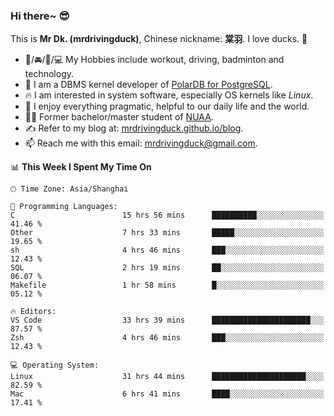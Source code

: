 ### Hi there~ 😎

This is **Mr Dk. (mrdrivingduck)**, Chinese nickname: **棠羽**. I love ducks. 🦆

- 💪/🚘/🏸/💻 My Hobbies include workout, driving, badminton and technology.
- 🍊 I am a DBMS kernel developer of [PolarDB for PostgreSQL](https://github.com/ApsaraDB/PolarDB-for-PostgreSQL).
- 🔥 I am interested in system software, especially OS kernels like *Linux*.
- 🔧 I enjoy everything pragmatic, helpful to our daily life and the world.
- 👨‍🎓 Former bachelor/master student of [NUAA](https://en.wikipedia.org/wiki/Nanjing_University_of_Aeronautics_and_Astronautics).
- ✍ Refer to my blog at: [mrdrivingduck.github.io/blog](https://mrdrivingduck.github.io/blog/).
- 📫 Reach me with this email: [mrdrivingduck@gmail.com](mailto:mrdrivingduck@gmail.com).

<!--START_SECTION:waka-->
📊 **This Week I Spent My Time On** 

```text
🕑︎ Time Zone: Asia/Shanghai

💬 Programming Languages: 
C                        15 hrs 56 mins      ██████████░░░░░░░░░░░░░░░   41.46 % 
Other                    7 hrs 33 mins       █████░░░░░░░░░░░░░░░░░░░░   19.65 % 
sh                       4 hrs 46 mins       ███░░░░░░░░░░░░░░░░░░░░░░   12.43 % 
SQL                      2 hrs 19 mins       ██░░░░░░░░░░░░░░░░░░░░░░░   06.07 % 
Makefile                 1 hr 58 mins        █░░░░░░░░░░░░░░░░░░░░░░░░   05.12 % 

🔥 Editors: 
VS Code                  33 hrs 39 mins      ██████████████████████░░░   87.57 % 
Zsh                      4 hrs 46 mins       ███░░░░░░░░░░░░░░░░░░░░░░   12.43 % 

💻 Operating System: 
Linux                    31 hrs 44 mins      █████████████████████░░░░   82.59 % 
Mac                      6 hrs 41 mins       ████░░░░░░░░░░░░░░░░░░░░░   17.41 % 
```


<!--END_SECTION:waka-->

<!-- ![Mr Dk.'s GitHub Stats](https://github-readme-stats.vercel.app/api?username=mrdrivingduck&count_private&show_icons=true&theme=buefy) -->

<!-- ![Most Used Languages](https://github-readme-stats.vercel.app/api/top-langs/?username=mrdrivingduck&exclude_repo=mips32-CPU,snort-tcp-socket&theme=buefy&layout=compact&langs_count=10) -->


<!--
**mrdrivingduck/mrdrivingduck** is a ✨ _special_ ✨ repository because its `README.md` (this file) appears on your GitHub profile.

Here are some ideas to get you started:

- 🔭 I’m currently working on ...
- 🌱 I’m currently learning ...
- 👯 I’m looking to collaborate on ...
- 🤔 I’m looking for help with ...
- 💬 Ask me about ...
- 📫 How to reach me: ...
- 😄 Pronouns: ...
- ⚡ Fun fact: ...
-->
